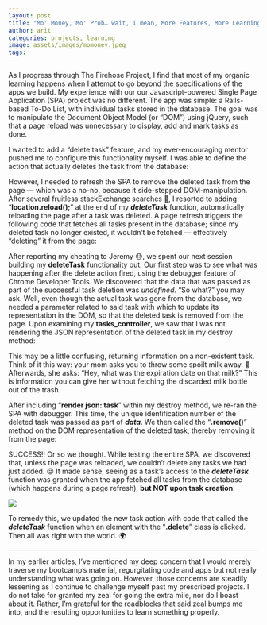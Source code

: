 ```yaml
---
layout: post
title: "Mo' Money, Mo' Prob… wait, I mean, More Features, More Learning"
author: arit
categories: projects, learning
image: assets/images/momoney.jpeg
tags: 
---
```


As I progress through The Firehose Project, I find that most of my organic learning happens when I attempt to go beyond the specifications of the apps we build. My experience with our our Javascript-powered Single Page Application (SPA) project was no different. The app was simple: a Rails-based To-Do List, with individual tasks stored in the database. The goal was to manipulate the Document Object Model (or “DOM”) using jQuery, such that a page reload was unnecessary to display, add and mark tasks as done.

I wanted to add a “delete task” feature, and my ever-encouraging mentor pushed me to configure this functionality myself. I was able to define the action that actually deletes the task from the database:

However, I needed to refresh the SPA to remove the deleted task from the page — which was a no-no, because it side-stepped DOM-manipulation. After several fruitless stackExchange searches 😤, I resorted to adding “**location.reload();**” at the end of my  **_deleteTask_**  function, automatically reloading the page after a task was deleted. A page refresh triggers the following code that fetches all tasks present in the database; since my deleted task no longer existed, it wouldn’t be fetched — effectively “deleting” it from the page:

After reporting my cheating to Jeremy 😞, we spent our next session building my  **deleteTask**  functionality out. Our first step was to see what was happening after the delete action fired, using the debugger feature of Chrome Developer Tools. We discovered that the data that was passed as part of the successful task deletion was  _undefined_. “So what?” you may ask. Well, even though the actual task was gone from the database, we needed a parameter related to said task with which to update its representation in the DOM, so that the deleted task is removed from the page. Upon examining my  **tasks_controller**, we saw that I was not rendering the JSON representation of the deleted task in my destroy method:

This may be a little confusing, returning information on a non-existent task. Think of it this way: your mom asks you to throw some spoilt milk away. 🤢 Afterwards, she asks: “Hey, what was the expiration date on that milk?” This is information you can give her without fetching the discarded milk bottle out of the trash.

After including “**render json: task**” within my destroy method, we re-ran the SPA with debugger. This time, the unique identification number of the deleted task was passed as part of  **_data_**. We then called the “**.remove()**” method on the DOM representation of the deleted task, thereby removing it from the page:

SUCCESS!! Or so we thought. While testing the entire SPA, we discovered that, unless the page was reloaded, we couldn’t delete any tasks we had just added. 😣 It made sense, seeing as a task’s access to the  **_deleteTask_**  function was granted when the app fetched all tasks from the database (which happens during a page refresh),  **but NOT upon task creation**:

![](https://miro.medium.com/max/1396/1*3QoL_PZMK-zBBK8vS4lBTg.png)

To remedy this, we updated the new task action with code that called the  **_deleteTask_**  function when an element with the “**.delete**” class is clicked. Then all was right with the world. 🌍

----------

In my earlier articles, I’ve mentioned my deep concern that I would merely traverse my bootcamp’s material, regurgitating code and apps but not really understanding what was going on. However, those concerns are steadily lessening as I continue to challenge myself past my prescribed projects. I do not take for granted my zeal for going the extra mile, nor do I boast about it. Rather, I’m grateful for the roadblocks that said zeal bumps me into, and the resulting opportunities to learn something properly.